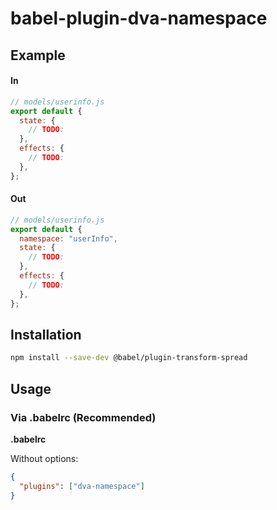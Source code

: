 # babel-plugin-dva-namespace

## Example

#### In

```javascript
// models/userinfo.js
export default {
  state: {
    // TODO:
  },
  effects: {
    // TODO:
  },
};
```

#### Out

```javascript
// models/userinfo.js
export default {
  namespace: "userInfo",
  state: {
    // TODO:
  },
  effects: {
    // TODO:
  },
};
```

## Installation

```bash
npm install --save-dev @babel/plugin-transform-spread
```

## Usage

### Via .babelrc (Recommended)

**.babelrc**

Without options:

```json
{
  "plugins": ["dva-namespace"]
}
```
